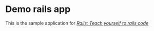# Demo rails app

This is the sample application for
[*Rails: Teach yourself to rails code*](http://twitter.com/aungzanbaw)